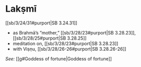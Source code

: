 # Lakṣmī

[[sb/3/24/31#purport|SB 3.24.31]]

* as Brahmā’s ”mother,” [[sb/3/28/23#purport|SB 3.28.23]], [[sb/3/28/25#purport|SB 3.28.25]]
* meditation on, [[sb/3/28/23#purport|SB 3.28.23]]
* with Viṣṇu, [[sb/3/28/26-26#purport|SB 3.28.26-26]]

*See:* [[g#Goddess of fortune|Goddess of fortune]]
